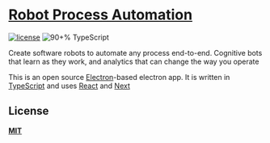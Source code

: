 # [Robot Process Automation]()

[![license](https://img.shields.io/github/license/desktop/desktop.svg?style=flat-square)](https://github.com/desktop/desktop/blob/master/LICENSE)
![90+% TypeScript](https://img.shields.io/github/languages/top/desktop/desktop.svg?style=flat-square&colorB=green)

Create software robots to automate any process end-to-end. Cognitive bots that learn as they work, and analytics that can change the way you operate

This is an open source [Electron](https://electron.atom.io)-based
electron app. It is written in [TypeScript](http://www.typescriptlang.org) and
uses [React](https://facebook.github.io/react/) and [Next](https://nextjs.org/)

## License

**[MIT](LICENSE)**
